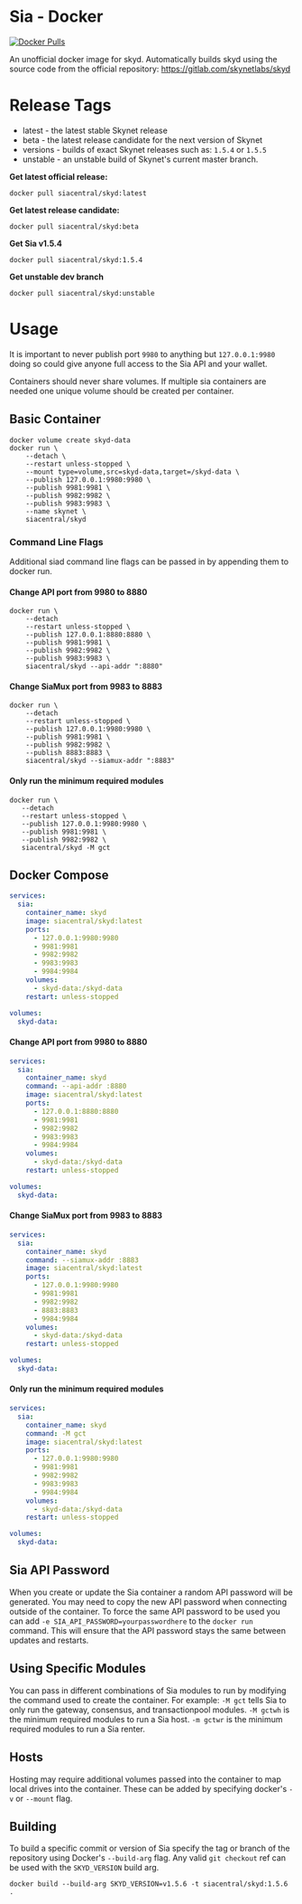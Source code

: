 # Sia - Docker

[![Docker Pulls](https://img.shields.io/docker/pulls/siacentral/skyd?color=19cf86&style=for-the-badge)](https://hub.docker.com/r/siacentral/skyd)

An unofficial docker image for skyd. Automatically builds skyd using the source code from the official repository: https://gitlab.com/skynetlabs/skyd

# Release Tags

+ latest - the latest stable Skynet release
+ beta - the latest release candidate for the next version of Skynet
+ versions - builds of exact Skynet releases such as: `1.5.4` or `1.5.5`
+ unstable - an unstable build of Skynet's current master branch.

**Get latest official release:**
```
docker pull siacentral/skyd:latest
```

**Get latest release candidate:**
```
docker pull siacentral/skyd:beta
```

**Get Sia v1.5.4**
```
docker pull siacentral/skyd:1.5.4
```

**Get unstable dev branch**
```
docker pull siacentral/skyd:unstable
```

# Usage

It is important to never publish port `9980` to anything but 
`127.0.0.1:9980` doing so could give anyone full access to the Sia API and your
wallet.

Containers should never share volumes. If multiple sia containers are 
needed one unique volume should be created per container.

## Basic Container
```
docker volume create skyd-data
docker run \
	--detach \
	--restart unless-stopped \
	--mount type=volume,src=skyd-data,target=/skyd-data \
	--publish 127.0.0.1:9980:9980 \
	--publish 9981:9981 \
	--publish 9982:9982 \
	--publish 9983:9983 \
	--name skynet \
	siacentral/skyd
```

### Command Line Flags

Additional siad command line flags can be passed in by appending them to docker
run.

#### Change API port from 9980 to 8880
```
docker run \
	--detach
	--restart unless-stopped \
	--publish 127.0.0.1:8880:8880 \
	--publish 9981:9981 \
	--publish 9982:9982 \
	--publish 9983:9983 \
	siacentral/skyd --api-addr ":8880"
 ```


#### Change SiaMux port from 9983 to 8883
```
docker run \
	--detach
	--restart unless-stopped \
	--publish 127.0.0.1:9980:9980 \
	--publish 9981:9981 \
	--publish 9982:9982 \
	--publish 8883:8883 \
	siacentral/skyd --siamux-addr ":8883"
 ```

#### Only run the minimum required modules
 ```
docker run \
	--detach
	--restart unless-stopped \
	--publish 127.0.0.1:9980:9980 \
	--publish 9981:9981 \
	--publish 9982:9982 \
	siacentral/skyd -M gct
 ```

## Docker Compose

```yml
services:
  sia:
    container_name: skyd
    image: siacentral/skyd:latest
    ports:
      - 127.0.0.1:9980:9980
      - 9981:9981
      - 9982:9982
      - 9983:9983
      - 9984:9984
    volumes:
      - skyd-data:/skyd-data
    restart: unless-stopped

volumes:
  skyd-data:
```

#### Change API port from 9980 to 8880
```yml
services:
  sia:
    container_name: skyd
    command: --api-addr :8880
    image: siacentral/skyd:latest
    ports:
      - 127.0.0.1:8880:8880
      - 9981:9981
      - 9982:9982
      - 9983:9983
      - 9984:9984
    volumes:
      - skyd-data:/skyd-data
    restart: unless-stopped

volumes:
  skyd-data:
```


#### Change SiaMux port from 9983 to 8883
```yml
services:
  sia:
    container_name: skyd
    command: --siamux-addr :8883
    image: siacentral/skyd:latest
    ports:
      - 127.0.0.1:9980:9980
      - 9981:9981
      - 9982:9982
      - 8883:8883
      - 9984:9984
    volumes:
      - skyd-data:/skyd-data
    restart: unless-stopped

volumes:
  skyd-data:
```

#### Only run the minimum required modules
```yml
services:
  sia:
    container_name: skyd
    command: -M gct
    image: siacentral/skyd:latest
    ports:
      - 127.0.0.1:9980:9980
      - 9981:9981
      - 9982:9982
      - 9983:9983
      - 9984:9984
    volumes:
      - skyd-data:/skyd-data
    restart: unless-stopped

volumes:
  skyd-data:
```

## Sia API Password

When you create or update the Sia container a random API password will be
generated. You may need to copy the new API password when connecting outside of
the container. To force the same API password to be used you can add
`-e SIA_API_PASSWORD=yourpasswordhere` to the `docker run` command. This will
ensure that the API password stays the same between updates and restarts.

## Using Specific Modules

You can pass in different combinations of Sia modules to run by modifying the 
command used to create the container. For example: `-M gct` tells Sia to only
run the gateway, consensus, and transactionpool modules. `-M gctwh` is the minimum
required modules to run a Sia host. `-m gctwr` is the minimum required modules to
run a Sia renter.

## Hosts

Hosting may require additional volumes passed into the container to map
local drives into the container. These can be added by specifying
docker's `-v` or `--mount` flag.

## Building

To build a specific commit or version of Sia specify the tag or branch of the 
repository using Docker's `--build-arg` flag. Any valid `git checkout` ref can
be used with the `SKYD_VERSION` build arg.

```
docker build --build-arg SKYD_VERSION=v1.5.6 -t siacentral/skyd:1.5.6 .
```
